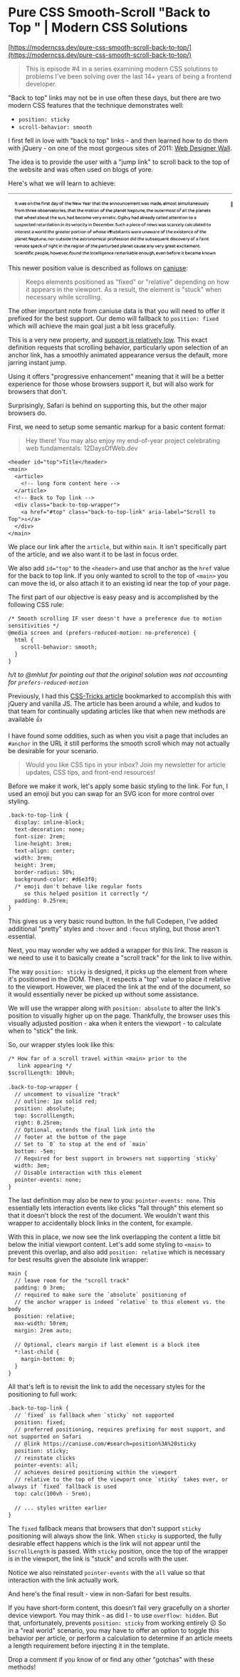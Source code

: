 # Pure CSS Smooth-Scroll &quot;Back to Top &quot; | Modern CSS Solutions

[https://moderncss.dev/pure-css-smooth-scroll-back-to-top/](https://moderncss.dev/pure-css-smooth-scroll-back-to-top/)

> This is episode #4 in a series examining modern CSS solutions to problems I've been solving over the last 14+ years of being a frontend developer.
> 

"Back to top" links may not be in use often these days, but there are two modern CSS features that the technique demonstrates well:

- `position: sticky`
- `scroll-behavior: smooth`

I first fell in love with "back to top" links - and then learned how to do them with jQuery - on one of the most gorgeous sites of 2011: [Web Designer Wall](https://web.archive.org/web/20110413163553/https://webdesignerwall.com/tutorials/animated-scroll-to-top).

The idea is to provide the user with a "jump link" to scroll back to the top of the website and was often used on blogs of yore.

Here's what we will learn to achieve:

![Pure%20CSS%20S%20e59cb/e5vl0sijw6j0zrmiddc6.gif](Pure%20CSS%20S%20e59cb/e5vl0sijw6j0zrmiddc6.gif)

This newer position value is described as follows on [caniuse](https://caniuse.com/#search=position%3A%20sticky):

> 
> 
> 
> Keeps elements positioned as "fixed" or "relative" depending on how it appears in the viewport. As a result, the element is "stuck" when necessary while scrolling.
> 

The other important note from caniuse data is that you will need to offer it prefixed for the best support. Our demo will fallback to `position: fixed` which will achieve the main goal just a bit less gracefully.

This is a very new property, and [support is relatively low](https://caniuse.com/#search=scroll-behavior). This exact definition requests that scrolling behavior, particularly upon selection of an anchor link, has a smoothly animated appearance versus the default, more jarring instant jump.

Using it offers "progressive enhancement" meaning that it will be a better experience for those whose browsers support it, but will also work for browsers that don't.

Surprisingly, Safari is behind on supporting this, but the other major browsers do.

First, we need to setup some semantic markup for a basic content format:

> Hey there! You may also enjoy my end-of-year project celebrating web fundamentals: 12DaysOfWeb.dev
> 

```
<header id="top">Title</header>
<main>
  <article>
    <!-- long form content here -->
  </article>
  <!-- Back to Top link -->
  <div class="back-to-top-wrapper">
    <a href="#top" class="back-to-top-link" aria-label="Scroll to Top">🔝</a>
  </div>
</main>
```

We place our link after the `article`, but within `main`. It isn't specifically part of the article, and we also want it to be last in focus order.

We also add `id="top"` to the `<header>` and use that anchor as the `href` value for the back to top link. If you only wanted to scroll to the top of `<main>` you can move the id, or also attach it to an existing id near the top of your page.

The first part of our objective is easy peasy and is accomplished by the following CSS rule:

```
/* Smooth scrolling IF user doesn't have a preference due to motion sensitivities */
@media screen and (prefers-reduced-motion: no-preference) {
  html {
    scroll-behavior: smooth;
  }
}
```

*h/t to @mhlut for pointing out that the original solution was not accounting for `prefers-reduced-motion`*

Previously, I had this [CSS-Tricks article](https://css-tricks.com/snippets/jquery/smooth-scrolling/) bookmarked to accomplish this with jQuery and vanilla JS. The article has been around a while, and kudos to that team for continually updating articles like that when new methods are available 👍

I have found some oddities, such as when you visit a page that includes an `#anchor` in the URL it still performs the smooth scroll which may not actually be desirable for your scenario.

> Would you like CSS tips in your inbox? Join my newsletter for article updates, CSS tips, and front-end resources!
> 

Before we make it work, let's apply some basic styling to the link. For fun, I used an emoji but you can swap for an SVG icon for more control over styling.

```
.back-to-top-link {
  display: inline-block;
  text-decoration: none;
  font-size: 2rem;
  line-height: 3rem;
  text-align: center;
  width: 3rem;
  height: 3rem;
  border-radius: 50%;
  background-color: #d6e3f0;
  /* emoji don't behave like regular fonts
     so this helped position it correctly */
  padding: 0.25rem;
}
```

This gives us a very basic round button. In the full Codepen, I've added additional "pretty" styles and `:hover` and `:focus` styling, but those aren't essential.

Next, you may wonder why we added a wrapper for this link. The reason is we need to use it to basically create a "scroll track" for the link to live within.

The way `position: sticky` is designed, it picks up the element from where it's positioned in the DOM. Then, it respects a "top" value to place it relative to the viewport. However, we placed the link at the end of the document, so it would essentially never be picked up without some assistance.

We will use the wrapper along with `position: absolute` to alter the link's position to visually higher up on the page. Thankfully, the browser uses this visually adjusted position - aka when it enters the viewport - to calculate when to "stick" the link.

So, our wrapper styles look like this:

```
/* How far of a scroll travel within <main> prior to the
   link appearing */
$scrollLength: 100vh;

.back-to-top-wrapper {
  // uncomment to visualize "track"
  // outline: 1px solid red;
  position: absolute;
  top: $scrollLength;
  right: 0.25rem;
  // Optional, extends the final link into the
  // footer at the bottom of the page
  // Set to `0` to stop at the end of `main`
  bottom: -5em;
  // Required for best support in browsers not supporting `sticky`
  width: 3em;
  // Disable interaction with this element
  pointer-events: none;
}
```

The last definition may also be new to you: `pointer-events: none`. This essentially lets interaction events like clicks "fall through" this element so that it doesn't block the rest of the document. We wouldn't want this wrapper to accidentally block links in the content, for example.

With this in place, we now see the link overlapping the content a little bit below the initial viewport content. Let's add some styling to `<main>` to prevent this overlap, and also add `position: relative` which is necessary for best results given the absolute link wrapper:

```
main {
  // leave room for the "scroll track"
  padding: 0 3rem;
  // required to make sure the `absolute` positioning of
  // the anchor wrapper is indeed `relative` to this element vs. the body
  position: relative;
  max-width: 50rem;
  margin: 2rem auto;

  // Optional, clears margin if last element is a block item
  *:last-child {
    margin-bottom: 0;
  }
}
```

All that's left is to revisit the link to add the necessary styles for the positioning to full work:

```
.back-to-top-link {
  // `fixed` is fallback when `sticky` not supported
  position: fixed;
  // preferred positioning, requires prefixing for most support, and not supported on Safari
  // @link https://caniuse.com/#search=position%3A%20sticky
  position: sticky;
  // reinstate clicks
  pointer-events: all;
  // achieves desired positioning within the viewport
  // relative to the top of the viewport once `sticky` takes over, or always if `fixed` fallback is used
  top: calc(100vh - 5rem);

  // ... styles written earlier
}
```

The `fixed` fallback means that browsers that don't support `sticky` positioning will always show the link. When `sticky` is supported, the fully desirable effect happens which is the link will not appear until the `$scrollLength` is passed. With `sticky` position, once the top of the wrapper is in the viewport, the link is "stuck" and scrolls with the user.

Notice we also reinstated `pointer-events` with the `all` value so that interaction with the link actually work.

And here's the final result - view in non-Safari for best results.

If you have short-form content, this doesn't fail very gracefully on a shorter device viewport. You may think - as did I - to use `overflow: hidden`. But that, unfortunately, prevents `position: sticky` from working entirely ☹️ So in a "real world" scenario, you may have to offer an option to toggle this behavior per article, or perform a calculation to determine if an article meets a length requirement before injecting it in the template.

Drop a comment if you know of or find any other "gotchas" with these methods!